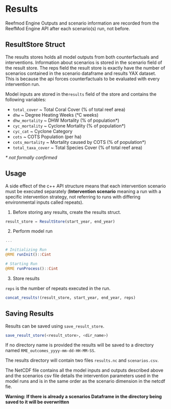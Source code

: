 # Results

Reefmod Engine Outputs and scenario information are recorded from the ReefMod Engine API
after each scenario(s) run, not before.

## ResultStore Struct

The results stores holds all model outputs from both counterfactuals and interventions.
Information about scenarios is stored in the scenario field of the result store. The reps
field the result store is exactly have the number of scenarios contained in the scenario
dataframe and results YAX dataset. This is because the api forces counterfactuals to be
evaluated with every intervention run.

Model inputs are stored in the`results` field of the store and contains the following
variables:

 - `total_cover`      ~ Total Coral Cover (% of total reef area)
 - `dhw`              ~ Degree Heating Weeks (°C weeks)
 - `dhw_mortality`    ~ DHW Mortality (% of population*)
 - `cyc_mortality`    ~ Cyclone Mortality (% of population*)
 - `cyc_cat`          ~ Cyclone Category
 - `cots`             ~ COTS Population (per ha)
 - `cots_mortality`   ~ Mortality caused by COTS (% of population*)
 - `total_taxa_cover` ~ Total Species Cover (% of total reef area)

*\* not formally confirmed*

## Usage

A side effect of the c++ API structure means that each intervention scenario must be
executed separately (**Intervention scenario** meaning a run with a specific intervention
strategy, not referring to runs with differing environmental inputs called repeats).

1. Before storing any results, create the results struct.
```julia
result_store = ResultStore(start_year, end_year)
```
2. Perform model run

```julia
...

# Initializing Run
@RME runInit()::Cint

# Starting Run
@RME runProcess()::Cint
```

3. Store results

`reps` is the number of repeats executed in the run.
```julia
concat_results!(result_store, start_year, end_year, reps)
```

## Saving Results

Results can be saved using `save_result_store`.
```julia
save_result_store(<result_store>, <dir_name>)
```

If no directory name is provided the results will be saved to a directory named
`RME_outcomes_yyyy-mm-dd-HH-MM-SS`.

The results directory will contain two files `results.nc` and `scenarios.csv`.

The NetCDF file contains all the model inputs and outputs described above and the scenarios
csv file details the intervention parameters used in the model runs and is in the same order
as the scenario dimension in the netcdf fie.

**Warning: If there is already a scenarios Dataframe in the directory being saved to it will
be overwritten**
